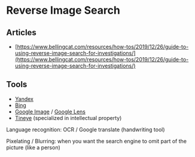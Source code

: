 # Reverse Image Search

## Articles

* [https://www.bellingcat.com/resources/how-tos/2019/12/26/guide-to-using-reverse-image-search-for-investigations/](https://www.bellingcat.com/resources/how-tos/2019/12/26/guide-to-using-reverse-image-search-for-investigations/)

## Tools

* [Yandex](http://yandex.com/images)
* [Bing](http://images.bing.com)
* [Google Image](http://images.google.com) / [Google Lens](https://lens.google)
* [Tineye](http://tineye.com) (specialized in intellectual property)

Language recognition: OCR / Google translate (handwriting tool)

Pixelating / Blurring: when you want the search engine to omit part of the picture (like a person)
